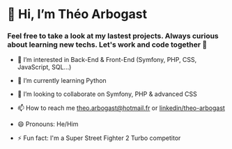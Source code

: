 # 👋 Hi, I’m Théo Arbogast
### Feel free to take a look at my lastest projects. Always curious about learning new techs. Let's work and code together 💪

- 👀 I’m interested in Back-End & Front-End (Symfony, PHP, CSS, JavaScript, SQL...)
- 🌱 I’m currently learning Python
- 💞️ I’m looking to collaborate on Symfony, PHP & advanced CSS

- 📫 How to reach me theo.arbogast@hotmail.fr or [linkedin/theo-arbogast](linkedin.com/in/theo-arbogast/)
- 😄 Pronouns: He/Him
- ⚡ Fun fact: I'm a Super Street Fighter 2 Turbo competitor

<!---
Xylo87/Xylo87 is a ✨ special ✨ repository because its `README.md` (this file) appears on your GitHub profile.
You can click the Preview link to take a look at your changes.
--->
